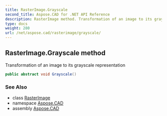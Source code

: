```yaml
---
title: RasterImage.Grayscale
second_title: Aspose.CAD for .NET API Reference
description: RasterImage method. Transformation of an image to its grayscale representation
type: docs
weight: 280
url: /net/aspose.cad/rasterimage/grayscale/
---
```

## RasterImage.Grayscale method

Transformation of an image to its grayscale representation

```csharp
public abstract void Grayscale()
```

### See Also

* class [RasterImage](../)
* namespace [Aspose.CAD](../../../aspose.cad/)
* assembly [Aspose.CAD](../../../)


